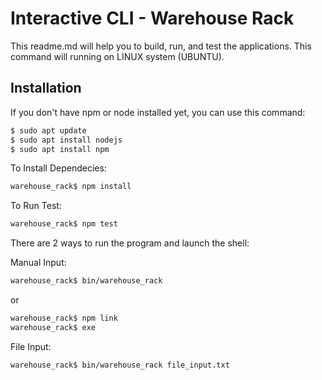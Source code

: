 # Interactive CLI - Warehouse Rack

This readme.md will help you to build, run, and test the applications. This command will running on LINUX system (UBUNTU).

## Installation

If you don't have npm or node installed yet, you can use this command:

```bash
$ sudo apt update
$ sudo apt install nodejs
$ sudo apt install npm
```
To Install Dependecies:

```bash
warehouse_rack$ npm install
```

To Run Test:

```bash
warehouse_rack$ npm test
```

There are 2 ways to run the program and launch the shell:

Manual Input:

```bash
warehouse_rack$ bin/warehouse_rack
```
or
```bash
warehouse_rack$ npm link
warehouse_rack$ exe
```

File Input:

```bash
warehouse_rack$ bin/warehouse_rack file_input.txt
```
